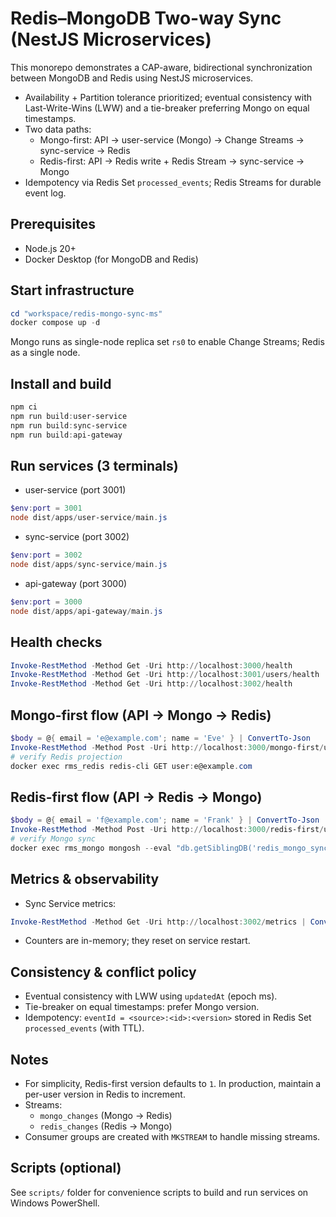 # Redis–MongoDB Two-way Sync (NestJS Microservices)

This monorepo demonstrates a CAP-aware, bidirectional synchronization between MongoDB and Redis using NestJS microservices.

- Availability + Partition tolerance prioritized; eventual consistency with Last-Write-Wins (LWW) and a tie-breaker preferring Mongo on equal timestamps.
- Two data paths:
  - Mongo-first: API → user-service (Mongo) → Change Streams → sync-service → Redis
  - Redis-first: API → Redis write + Redis Stream → sync-service → Mongo
- Idempotency via Redis Set `processed_events`; Redis Streams for durable event log.

## Prerequisites
- Node.js 20+
- Docker Desktop (for MongoDB and Redis)

## Start infrastructure
```powershell
cd "workspace/redis-mongo-sync-ms"
docker compose up -d
```

Mongo runs as single-node replica set `rs0` to enable Change Streams; Redis as a single node.

## Install and build
```powershell
npm ci
npm run build:user-service
npm run build:sync-service
npm run build:api-gateway
```

## Run services (3 terminals)
- user-service (port 3001)
```powershell
$env:port = 3001
node dist/apps/user-service/main.js
```
- sync-service (port 3002)
```powershell
$env:port = 3002
node dist/apps/sync-service/main.js
```
- api-gateway (port 3000)
```powershell
$env:port = 3000
node dist/apps/api-gateway/main.js
```

## Health checks
```powershell
Invoke-RestMethod -Method Get -Uri http://localhost:3000/health
Invoke-RestMethod -Method Get -Uri http://localhost:3001/users/health
Invoke-RestMethod -Method Get -Uri http://localhost:3002/health
```

## Mongo-first flow (API → Mongo → Redis)
```powershell
$body = @{ email = 'e@example.com'; name = 'Eve' } | ConvertTo-Json
Invoke-RestMethod -Method Post -Uri http://localhost:3000/mongo-first/users -ContentType 'application/json' -Body $body | ConvertTo-Json
# verify Redis projection
docker exec rms_redis redis-cli GET user:e@example.com
```

## Redis-first flow (API → Redis → Mongo)
```powershell
$body = @{ email = 'f@example.com'; name = 'Frank' } | ConvertTo-Json
Invoke-RestMethod -Method Post -Uri http://localhost:3000/redis-first/users -ContentType 'application/json' -Body $body | ConvertTo-Json
# verify Mongo sync
docker exec rms_mongo mongosh --eval "db.getSiblingDB('redis_mongo_sync').users.find({email:'f@example.com'},{_id:0}).pretty()"
```

## Metrics & observability
- Sync Service metrics:
```powershell
Invoke-RestMethod -Method Get -Uri http://localhost:3002/metrics | ConvertTo-Json
```
- Counters are in-memory; they reset on service restart.

## Consistency & conflict policy
- Eventual consistency with LWW using `updatedAt` (epoch ms).
- Tie-breaker on equal timestamps: prefer Mongo version.
- Idempotency: `eventId = <source>:<id>:<version>` stored in Redis Set `processed_events` (with TTL).

## Notes
- For simplicity, Redis-first version defaults to `1`. In production, maintain a per-user version in Redis to increment.
- Streams:
  - `mongo_changes` (Mongo → Redis)
  - `redis_changes` (Redis → Mongo)
- Consumer groups are created with `MKSTREAM` to handle missing streams.

## Scripts (optional)
See `scripts/` folder for convenience scripts to build and run services on Windows PowerShell.
